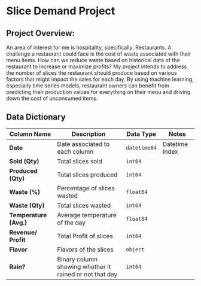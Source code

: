 # Slice Demand Project 

## Project Overview: 

An area of interest for me is hospitality, specifically: Restaurants. A challenge a restaurant could face is the cost of waste associated with their menu items. How can we reduce waste based on historical data of the restaurant to increase or maximize profits? My project intends to address the number of slices the restaurant should produce based on various factors that might impact the sales for each day. By using machine learning, especially time series models, restaurant owners can benefit from predicting their production values for everything on their menu and driving down the cost of unconsumed items. 


## Data Dictionary

| Column Name        | Description                                        | Data Type     | Notes                          |
|--------------------|----------------------------------------------------|---------------|--------------------------------|
| **Date**           | Date associated to each column                     | `datetime64`  | Datetime Index                 |
| **Sold (Qty)**     | Total slices sold                                  | `int64`       |                                |
| **Produced (Qty)** | Total slices produced                              | `int64`       |                                |
| **Waste (%)**      | Percentage of slices wasted                        | `float64`     |                                |
| **Waste (Qty)**    | Total slices wasted                                | `int64`       |                                |
| **Temperature (Avg.)** | Average temperature of the day                 | `float64`     |                                |
| **Revenue/ Profit**| Total Profit of slices                             | `int64`       |                                |
| **Flavor**         | Flavors of the slices                              | `object`      |                                |
| **Rain?**          | Binary column showing whether it rained or not that day | `int64`   |                                |

